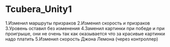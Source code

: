 # Tcubera_Unity1
1.Изменил маршруты призраков
2.Изменил скорость и призраков 
3.Уровень оставил без изменения
4.Заменил картинки при победе и при проигрыше, они не очень так как оказывается что за красивые картинки надо платить
5.Изменил скорость Джона Лемона (через контроллер)
